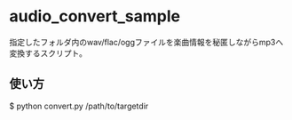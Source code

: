 # audio_convert_sample
指定したフォルダ内のwav/flac/oggファイルを楽曲情報を秘匿しながらmp3へ変換するスクリプト。

## 使い方
$ python convert.py /path/to/targetdir
